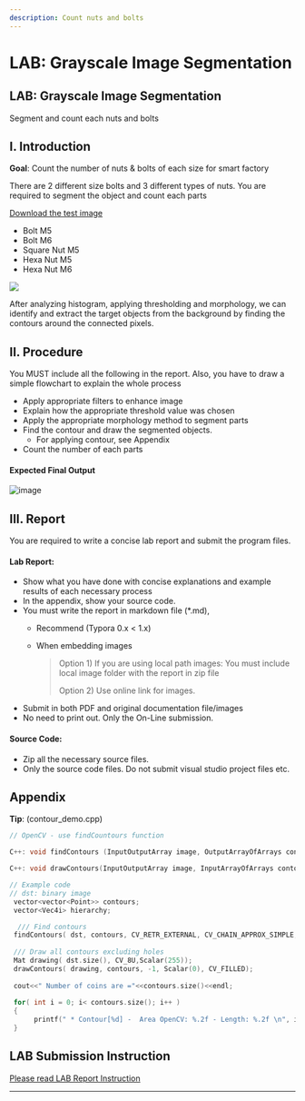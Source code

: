 ```yaml
---
description: Count nuts and bolts
---
```


# LAB: Grayscale Image Segmentation

## LAB: Grayscale Image Segmentation

Segment and count each nuts and bolts

## I. Introduction

**Goal**: Count the number of nuts & bolts of each size for smart factory

There are 2 different size bolts and 3 different types of nuts. You are required to segment the object and count each parts

[Download the test image](https://github.com/ykkimhgu/DLIP-src/blob/main/LAB\_grayscale/Lab\_GrayScale\_TestImage.jpg)

* Bolt M5
* Bolt M6
* Square Nut M5
* Hexa Nut M5
* Hexa Nut M6

![](https://raw.githubusercontent.com/ykkimhgu/DLIP-src/main/LAB\_grayscale/Lab\_GrayScale\_TestImage.jpg)

After analyzing histogram, applying thresholding and morphology, we can identify and extract the target objects from the background by finding the contours around the connected pixels.

## II. Procedure

You MUST include all the following in the report. Also, you have to draw a simple flowchart to explain the whole process

* Apply appropriate filters to enhance image
* Explain how the appropriate threshold value was chosen
* Apply the appropriate morphology method to segment parts
* Find the contour and draw the segmented objects.
  * For applying contour, see Appendix
* Count the number of each parts

#### Expected Final Output

![image](https://user-images.githubusercontent.com/38373000/226501321-dcb79a67-fffc-4e8d-94f5-3b12e9868f07.png)



## III. Report

You are required to write a concise lab report and submit the program files.

#### Lab Report:

* Show what you have done with concise explanations and example results of each necessary process
* In the appendix, show your source code.
* You must write the report in markdown file (\*.md),
  * Recommend (Typora 0.x < 1.x)
  *   When embedding images

      > Option 1) If you are using local path images: You must include local image folder with the report in zip file
      >
      > Option 2) Use online link for images.
* Submit in both PDF and original documentation file/images
* No need to print out. Only the On-Line submission.

#### Source Code:

* Zip all the necessary source files.
* Only the source code files. Do not submit visual studio project files etc.

## Appendix

**Tip**: (contour\_demo.cpp)

```cpp
// OpenCV - use findCountours function

C++: void findContours (InputOutputArray image, OutputArrayOfArrays contours, int mode, int method, Point offset=Point())

C++: void drawContours(InputOutputArray image, InputArrayOfArrays contours, int contourIdx, const Scalar& color, int thickness=1, int lineType=8, InputArrayhierarchy=noArray(), int maxLevel=INT_MAX, Point offset=Point() )
```

```cpp
// Example code
// dst: binary image
 vector<vector<Point>> contours;
 vector<Vec4i> hierarchy;

  /// Find contours
 findContours( dst, contours, CV_RETR_EXTERNAL, CV_CHAIN_APPROX_SIMPLE, Point(0, 0) );
  
 /// Draw all contours excluding holes
 Mat drawing( dst.size(), CV_8U,Scalar(255));
 drawContours( drawing, contours, -1, Scalar(0), CV_FILLED);
   
 cout<<" Number of coins are ="<<contours.size()<<endl;
 
 for( int i = 0; i< contours.size(); i++ )
 {
      printf(" * Contour[%d] -  Area OpenCV: %.2f - Length: %.2f \n", i, contourArea(contours[i]),                          arcLength( contours[i], true ) );       
 }
```

##

## LAB Submission Instruction

[Please read LAB Report Instruction ](lab-report-instruction.md)





****



